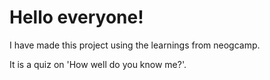 # Hello everyone!

I have made this project using the learnings from neogcamp.

It is a quiz on 'How well do you know me?'.